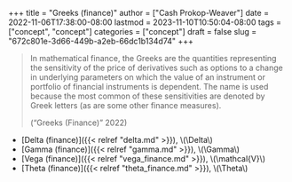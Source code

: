 +++
title = "Greeks (finance)"
author = ["Cash Prokop-Weaver"]
date = 2022-11-06T17:38:00-08:00
lastmod = 2023-11-10T10:50:04-08:00
tags = ["concept", "concept"]
categories = ["concept"]
draft = false
slug = "672c801e-3d66-449b-a2eb-66dc1b134d74"
+++

> In mathematical finance, the Greeks are the quantities representing the sensitivity of the price of derivatives such as options to a change in underlying parameters on which the value of an instrument or portfolio of financial instruments is dependent. The name is used because the most common of these sensitivities are denoted by Greek letters (as are some other finance measures).
>
> (“Greeks (Finance)” 2022)

-   [Delta (finance)]({{< relref "delta.md" >}}), \\(\Delta\\)
-   [Gamma (finance)]({{< relref "gamma.md" >}}), \\(\Gamma\\)
-   [Vega (finance)]({{< relref "vega_finance.md" >}}), \\(\mathcal{V}\\)
-   [Theta (finance)]({{< relref "theta_finance.md" >}}), \\(\Theta\\)
